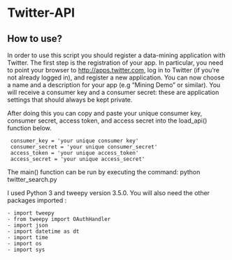 # Twitter-API

## How to use?

In order to use this script you should register a data-mining application
with Twitter.  The first step is the registration of your app. In particular, you need to point your browser to http://apps.twitter.com, log in to Twitter (if you’re not already logged in), and register a new application. You can now choose a name and a description for your app (e.g “Mining Demo” or similar). You will receive a consumer key and a consumer secret: these are application settings that should always be kept private.

After doing this you can copy and paste your unique consumer key,
consumer secret, access token, and access secret into the load_api()
function below.

```
 consumer_key = 'your unique consumer key'
 consumer_secret = 'your unique consumer_secret'
 access_token = 'your unique access_token'
 access_secret = 'your unique access_secret'
```


The main() function can be run by executing the command: 
python twitter_search.py

I used Python 3 and tweepy version 3.5.0.  You will also need the other
packages imported :

```
- import tweepy
- from tweepy import OAuthHandler
- import json
- import datetime as dt
- import time
- import os
- import sys
```
